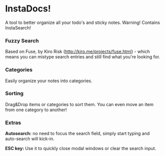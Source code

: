 # InstaDocs!
A tool to better organize all your todo's and sticky notes. Warning! Contains InstaSearch!

### Fuzzy Search
Based on Fuse, by Kiro Risk (http://kiro.me/projects/fuse.html) - which means you can mistype search entries and still find what you're looking for.

### Categories
Easily organize your notes into categories.

### Sorting
Drag&Drop items or categories to sort them. You can even move an item from one category to another!

### Extras
**Autosearch:** no need to focus the search field, simply start typing and auto-search will kick-in.

**ESC key:** Use it to quickly close modal windows or clear the search input.